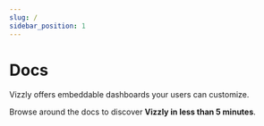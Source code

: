 ```yaml
---
slug: /
sidebar_position: 1
---
```


# Docs

Vizzly offers embeddable dashboards your users can customize.

Browse around the docs to discover **Vizzly in less than 5 minutes**.
